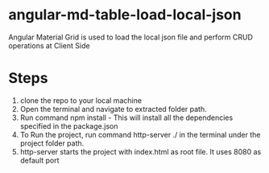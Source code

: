 # angular-md-table-load-local-json
Angular Material Grid is used to load the local json file and perform CRUD operations at Client Side

# Steps

1. clone the repo to your local machine
2. Open the terminal and navigate to extracted folder path.
3. Run  command  npm install  - This will install all the dependencies specified in the package.json 
4. To Run the project, run command http-server ./ in the terminal under the project folder path.
5. http-server starts the project with index.html as root file. It uses 8080 as default port  


